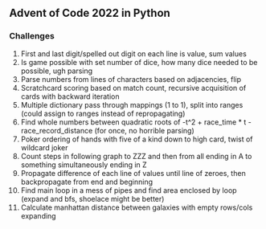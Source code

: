 ## Advent of Code 2022 in Python

### Challenges
1. First and last digit/spelled out digit on each line is value, sum values
2. Is game possible with set number of dice, how many dice needed to be possible, ugh parsing
3. Parse numbers from lines of characters based on adjacencies, flip
4. Scratchcard scoring based on match count, recursive acquisition of cards with backward iteration
5. Multiple dictionary pass through mappings (1 to 1), split into ranges (could assign to ranges instead of repropagating)
6. Find whole numbers between quadratic roots of -t^2 + race_time * t - race_record_distance (for once, no horrible parsing)
7. Poker ordering of hands with five of a kind down to high card, twist of wildcard joker
8. Count steps in following graph to ZZZ and then from all ending in A to something simultaneously ending in Z
9. Propagate difference of each line of values until line of zeroes, then backpropagate from end and beginning
10. Find main loop in a mess of pipes and find area enclosed by loop (expand and bfs, shoelace might be better)
11. Calculate manhattan distance between galaxies with empty rows/cols expanding
